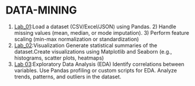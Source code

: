 # DATA-MINING
1. [Lab_01](https://github.com/NelliRishitha/DATA-MINING/blob/main/lab1(dm).ipynb):Load a dataset (CSV/Excel/JSON) using Pandas. 2) Handle missing values (mean, median, or mode imputation). 3) Perform feature scaling (min-max normalization or standardization)
2. [Lab_02](https://github.com/NelliRishitha/DATA-MINING/blob/main/Lab02(DM).ipynb):Visualization Generate statistical summaries of the dataset.Create visualizations using Matplotlib and Seaborn (e.g., histograms, scatter plots, heatmaps)
3. [Lab 03]():Exploratory Data Analysis (EDA)
              Identify correlations between variables.
              Use Pandas profiling or custom scripts for EDA.
              Analyze trends, patterns, and outliers in the dataset.
